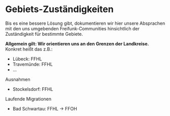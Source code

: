# Gebiets-Zuständigkeiten

Bis es eine bessere Lösung gibt, dokumentieren wir hier unsere Absprachen mit den uns umgebenden Freifunk-Communities hinsichtlich der Zuständigkeit für bestimmte Gebiete.

__Allgemein gilt: Wir orientieren uns an den Grenzen der Landkreise.__
Konkret heißt das z.B.:
* Lübeck: FFHL
* Travemünde: FFHL
* ...

Ausnahmen
* Stockelsdorf: FFHL

Laufende Migrationen
* Bad Schwartau: FFHL → FFOH
